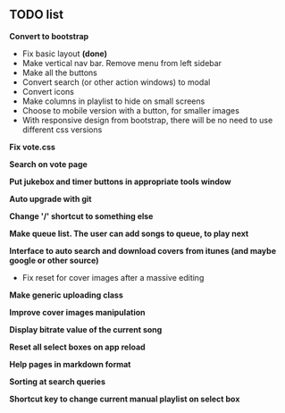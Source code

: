 ## TODO list

**Convert to bootstrap**
* Fix basic layout **(done)**
* Make vertical nav bar. Remove menu from left sidebar
* Make all the buttons
* Convert search (or other action windows) to modal
* Convert icons
* Make columns in playlist to hide on small screens
* Choose to mobile version with a button, for smaller images
* With responsive design from bootstrap, there will be no need to use different css versions

**Fix vote.css**

**Search on vote page**

**Put jukebox and timer buttons in appropriate tools window**

**Auto upgrade with git**

**Change '/' shortcut to something else**

**Make queue list. The user can add songs to queue, to play next**

**Interface to auto search and download covers from itunes (and maybe google or other source)**
* Fix reset for cover images after a massive editing

**Make generic uploading class**

**Improve cover images manipulation**

**Display bitrate value of the current song**

**Reset all select boxes on app reload**

**Help pages in markdown format**

**Sorting at search queries**

**Shortcut key to change current manual playlist on select box**





